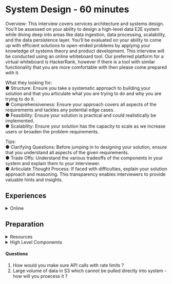 # System Design - 60 minutes

Overview: This interview covers services architecture
and systems design. You’ll be assessed on your ability to
design a high-level data E2E system while diving deep
into areas like data ingestion, data processing, scalability,
and the data persistence layer. You’ll be evaluated on
your ability to come up with efficient solutions to
open-ended problems by applying your knowledge of
systems theory and product development. This interview
will be conducted using an online whiteboard tool. Our
preferred platform for a virtual whiteboard is HackerRank,
however if there is a tool with similar functionality that you are more comfortable with then please
come prepared with it.

What they looking for:\
● Structure: Ensure you take a systematic approach to building your solution and that you
articulate what you are trying to do and why you are trying to do it.\
● Comprehensiveness: Ensure your approach covers all aspects of the requirements and
tackles any potential edge cases.\
● Feasibility: Ensure your solution is practical and could realistically be implemented.\
● Scalability: Ensure your solution has the capacity to scale as we increase users or
broaden the problem requirements.

Tips:\
● Clarifying Questions: Before jumping in to designing your solution, ensure that you
understand all aspects of the given requirements.\
● Trade Offs: Understand the various tradeoffs of the components in your system and
explain them to your interviewer.\
● Articulate Thought Process: If faced with difficulties, explain your solution approach and
reasoning. This transparency enables interviewers to provide valuable hints and insights.



## Experiences

<details>
<summary> Online  </summary>

- You have to track user metrics - how will you develop solution for it - real time vs batch discussion 
Project discussion - data modelling - data collection - transformation - where we will write them? what frequency? - dashboard refresh - frequency 
streaming focussed than batch(Manish Kumar Youtube)


</details>



## Preparation 

<details>
    <summary>  Resources  </summary>

1. [System Design for Data]([https://www.youtube.com/watch?v=OWeQ_gCNe4k) 
2. System design Interview by Alex - Book
3. Design Data Intensive Application - Book
4. Youtube Videos - Arpit Bhayani, Gaurav Sen 
</details>


<details>
    <summary>  High Level Componemts </summary>


Let's say you have to Design an e-commerce platfrom related to data side

- Clarify what you are trying to make 
    - What does e-commerce means ? Nykaa, Amazon
    - Are you asking to build transactional or analytical system?
    - Who will be the end consumer 
    - What is the scale of data, what is anticipated scale in upcoming 6 months or a year?
    - Existing systems or services which I should be aware of ?
    - most important feature which I should start with ?

<h4> Back of envelope estimations </h4>

- Scale 
    - Power of 2 
        - 1 Kb 
        - 1 Mb 
        - 1 GB
        - 1 TB
        - 1 PB

- Latency - Microservices 
    - sending data over networks - compression(Json/Protobuff) - encoding (DDIA book)
    - Compression 
    - Multi region copy latency will matter

- Availability 
    - Pipeline criticality - no downtime - 99%
    - Pipeline Uptime
    - Tier 1, Tier 2, Tier 3 - Exception, ROllback implementation 

- Calculate storage requirements 
    - Total Data volume on a daily basis if you can tell
    - no of total users 
    - DAU or MAU 
    - Always round off the number to nearest 100
    - Daily 200 GB for 1 year = 200 * 400 = 8 * 10^4 = 80000 GB = 80 TB Data 
    - How much time you want to keep the data ? Purge? cold system? 
    - no. of seconds in a day ?

<h4> High Level Design - Draw.io </h4>

- Test Cases (CICD)
    
- Input 
    - Data Format
    - Frequency 
    - Schema Evolution (API data specially)
    - PII data or normal data (Governance/Encryption)

- Business Use Case
    - Metrics to track - promotional activity - inventory ? shelf? 
    - How freq will you track ? Batch or real time? 
    - SLA (how much time will you take - 4 hours- rollback)

- Output
    - Target System 
    - Data Retention 
    - Refresh Frequency 
    - Historical Data  

**Summary**
1. Real Time Analytics 
2. Historical Analysis 
3. Scalability (Data + Processing)
4. Flexible data model

<h4> Building a solution </h4>

Incoming Data Sources 
1. API 
2. DB (SQL/ No SQL)
3. Files

- There can be a system that can pick from API and put into KAFKA or can also put directly from API to KAFKA in real time. 
- 6 hour sync in DB -> S3(Raw Layer) -> How will you pull data into S3? what will be Partitioning strategy? 
- Processing Layer -> (Medallion Architecture)
    - Metrics 1 - Near Real time (FLINK/ Spark Streaming) -> will go to Kafka -> UI (superset) or Dashboard
    - Metric 2 - incremental data (hourly or daily folder) after 6 hour sync -> Snowflake DWH (transient or permanent table / view materialised or normal) or go back to No SQL 
    - Business Usecase 
    - Data Modelling is done one time - Fact and dimension writing - distinct values in dimension - snapshot 
 
1. Why Kafka ?
2. Why SQL, No SQL?
3. Ingestion Layer - Pull Data 
4. Scheduling - Cron/ Airflow 
5. CI/CD (Gitlab/ Code coverage/ Test Cases/ Roll Back)
6. Exception Handling (on whole system, Trade off, Fault Tolerance, roll back )

### Drill Down 
1. API 
- Microservices 
- Event Driven Architecture 
- Pull/ Push Mechanisam 
- Authentication (JWT, SAML)
- Design Pattern -> LLD
- LLD (object , class interaction) how will you pull data from API or Files?
- Async Programming (very infreq, multi processing, multi threading)

2. Database (Most Focus)
- SQL, No SQL
- DB Internals 
- Volume Challenges (if volume is increasing day by day where to keep data DB or DWH)
- Optimization - Query and DB 
- Indexing/ Sharding/ Caching/ Materialized view - which column and what indexing
- ACID 
- CAP Theorem
- Constraints/ Normalization/ Denormalization
- Leader Follower Architecture 
- Connection Pull 

3. File Type 
- Parquet/ORC/CSV - which you have used why? what optimizations?
- structured vs unstructured( how will you process, schema evolution)
- Hudi, Iceberg, Delta Table 

4. S3 (80 TB per year - where should we keep? Business - how much do they need?)
- Cost Analysis 
    - Amazon - starting orders in cache - earlier year they keep in different layer 
    - Logs - Purge because volume is too much - 6 months - machine generated 
- DataLake vs Delta Lake 
- Data at Rest Encryption 
- Partitioning (File and DB)

5. Kafka 
- Backpressure 
- offset management ( where it is stored, how, how can we bring it back)
- Broker/ Producer/ Consumer 
- Kafka Connect 
- Topic and its management(why, when replication)
- Auto Commit and Linger Time 
- Exactly once record process( Failure overcome, so that it is dropped, how kafka manages this? there should be no duplication, how will you resolve this?)
- Failure Overcome 
- Replication 

6. Spark Streaming 
If you will you use Kafka , you need streaming, either you use Microservice Architecture or Flink 
- Flink vs Spark Streaming 
    - Late Data Arrival
    - Sliding window 
    - Checkpointing
    - commits
    - stateful vs stateless
    - event time - one semantics at the time of generation - when data arrived or producer system generated data and why, fault tolerance
    - Fault Tolerance  Question: You have Kafka with retention of 6 hour for logs - Failure of Spark Streaming, retention is over- now how will you ensure logs are there? will you increase retention? - linked in post suggested 3 days - but kafka cluster will be full
    - Performance optimization 
    
7. Processing layer (Not much focus here)
- Dimensional Modelling 
- Lakehouse Architecture 


8. Spark 
- on which platform will you run this ?
- data transformation
- all questions


9. Medallion Architecture
- GOLD Layer 
    - PII data (RBAC Permission) row level and column level 
    - How will you put encryption - UDF in spark - Encryption logic - how to decrypt 
    - Unity Catalog( Databricks)
    

Dimension Modelling 
- ER diagram Practice 
- Fact and Dimension Table 
- Ecommerce (user, sales, inventory)
- Ride sharing App 
- Finance Domain (credit card details) 
- Health Domain 

10. Scheduling/ Orchestration 
- Airflow 
- Internal Working 
- Type of executor 
- DAG/ TASK
- operators/ Sensor
- Custom operator 
- Xcom
- Backfill 
- Pools
- Automation/ Microservices

11. Docker & Kubernetes 


Not Required
- Login management 
- CDN 
- Tokenisation 
- Maps 
- Ride Sharing on Data Side not on Application Side 

</details>


#### Questions 

1. How would you make sure API calls with rate limits ?
2. Large volume of data in S3 which cannot be pulled directly into system - how will you proecess it ?